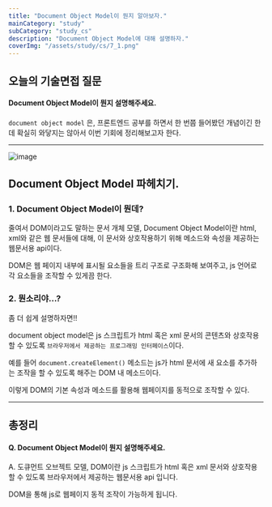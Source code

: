 ```yaml
---
title: "Document Object Model이 뭔지 알아보자."
mainCategory: "study"
subCategory: "study_cs"
description: "Document Object Model에 대해 설명하자."
coverImg: "/assets/study/cs/7_1.png"
---
```


## 오늘의 기술면접 질문

####  Document Object Model이 뭔지 설명해주세요.

`document object model` 은, 프론트엔드 공부를 하면서 한 번쯤 들어봤던 개념이긴 한데 확실히 와닿지는 않아서 이번 기회에 정리해보고자 한다.


***

![image](/assets/study/cs/7_1.png)

## Document Object Model 파헤치기.

### 1. Document Object Model이 뭔데?

줄여서 DOM이라고도 말하는 문서 개체 모델, Document Object Model이란 html, xml와 같은 웹 문서들에 대해, 이 문서와 상호작용하기 위해 메소드와 속성을 제공하는 웹문서용 api이다. 

DOM은 웹 페이지 내부에 표시될 요소들을 트리 구조로 구조화해 보여주고, js 언어로 각 요소들을 조작할 수 있게끔 한다.

### 2. 뭔소리야...?

좀 더 쉽게 설명하자면!!

document object model은 js 스크립트가 html 혹은 xml 문서의 콘텐츠와 상호작용할 수 있도록 `브라우저에서 제공하는 프로그래밍 인터페이스`이다.

예를 들어 `document.createElement()` 메소드는 js가 html 문서에 새 요소를 추가하는 조작을 할 수 있도록 해주는 DOM 내 메소드이다. 

이렇게 DOM의 기본 속성과 메소드를 활용해 웹페이지를 동적으로 조작할 수 있다.

***

## 총정리

#### Q. Document Object Model이 뭔지 설명해주세요.

A. 
도큐먼트 오브젝트 모델, DOM이란 js 스크립트가 html 혹은 xml 문서와 상호작용할 수 있도록 브라우저에서 제공하는 웹문서용 api 입니다.

DOM을 통해 js로 웹페이지 동적 조작이 가능하게 됩니다.